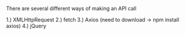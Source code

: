 There are several different ways of making an API call

1.) XMLHttpRequest
2.) fetch
3.) Axios (need to download -> npm install axios)
4.) jQuery
